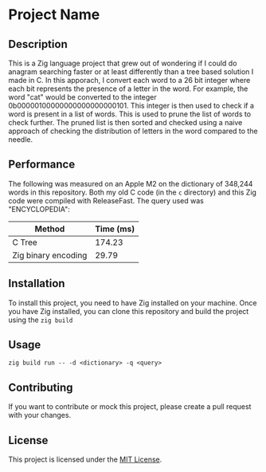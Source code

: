 # Project Name

## Description

This is a Zig language project that grew out of wondering if I could do anagram searching faster or at least differently than a tree based solution I made in C. In this apporach, I convert each word to a 26 bit integer where each bit represents the presence of a letter in the word. For example, the word "cat" would be converted to the integer 0b00000100000000000000000101. This integer is then used to check if a word is present in a list of words. This is used to prune the list of words to check further. The pruned list is then sorted and checked using a naive approach of checking the distribution of letters in the word compared to the needle.

## Performance

The following was measured on an Apple M2 on the dictionary of 348,244 words in this repository. Both my old C code (in the `c` directory) and this Zig code were compiled with ReleaseFast. The query used was "ENCYCLOPEDIA":

| Method              | Time (ms) |
| ------------------- | --------- |
| C Tree              | 174.23    |
| Zig binary encoding | 29.79     |

## Installation

To install this project, you need to have Zig installed on your machine. Once you have Zig installed, you can clone this repository and build the project using the `zig build`

## Usage

`zig build run -- -d <dictionary> -q <query>`

## Contributing

If you want to contribute or mock this project, please create a pull request with your changes.

## License

This project is licensed under the [MIT License](LICENSE).
